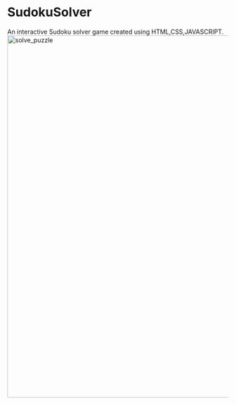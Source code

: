 # SudokuSolver
An interactive Sudoku solver game created using HTML,CSS,JAVASCRIPT. 
<img width="824" alt="solve_puzzle" src="https://user-images.githubusercontent.com/56701468/129437792-df0b2007-7199-4da6-a3f0-1562fd90fc6d.PNG">
